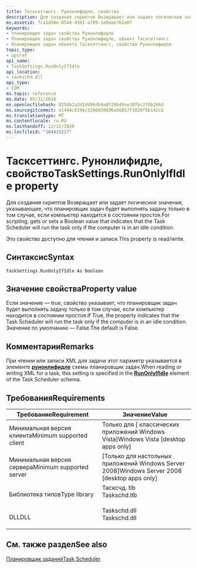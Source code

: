 ```yaml
---
title: Тасксеттингс. Рунонлифидле, свойство
description: Для создания скриптов Возвращает или задает логическое значение, указывающее, что планировщик задач будет выполнять задачу только в том случае, если компьютер находится в состоянии простоя.
ms.assetid: fca1d98e-0544-4301-a709-1e0dae762e07
keywords:
- планировщик задач свойства Рунонлифидле
- Планировщик задач свойства Рунонлифидле, объект Тасксеттингс
- Планировщик задач объекта Тасксеттингс, свойство Рунонлифидле
topic_type:
- apiref
api_name:
- TaskSettings.RunOnlyIfIdle
api_location:
- taskschd.dll
api_type:
- COM
ms.topic: reference
ms.date: 05/31/2018
ms.openlocfilehash: 8256b2a3d1dd96db9a8f29b49ce10f6c2fdb266d
ms.sourcegitcommit: a1494c819bc5200050696e66057f1020f5b142cb
ms.translationtype: MT
ms.contentlocale: ru-RU
ms.lasthandoff: 12/12/2020
ms.locfileid: "104415217"
---
```

# <a name="tasksettingsrunonlyifidle-property"></a><span data-ttu-id="de600-106">Тасксеттингс. Рунонлифидле, свойство</span><span class="sxs-lookup"><span data-stu-id="de600-106">TaskSettings.RunOnlyIfIdle property</span></span>

<span data-ttu-id="de600-107">Для создания скриптов Возвращает или задает логическое значение, указывающее, что планировщик задач будет выполнять задачу только в том случае, если компьютер находится в состоянии простоя.</span><span class="sxs-lookup"><span data-stu-id="de600-107">For scripting, gets or sets a Boolean value that indicates that the Task Scheduler will run the task only if the computer is in an idle condition.</span></span>

<span data-ttu-id="de600-108">Это свойство доступно для чтения и записи.</span><span class="sxs-lookup"><span data-stu-id="de600-108">This property is read/write.</span></span>

## <a name="syntax"></a><span data-ttu-id="de600-109">Синтаксис</span><span class="sxs-lookup"><span data-stu-id="de600-109">Syntax</span></span>


```VB
TaskSettings.RunOnlyIfIdle As Boolean
```



## <a name="property-value"></a><span data-ttu-id="de600-110">Значение свойства</span><span class="sxs-lookup"><span data-stu-id="de600-110">Property value</span></span>

<span data-ttu-id="de600-111">Если значение — true, свойство указывает, что планировщик задач будет выполнять задачу только в том случае, если компьютер находится в состоянии простоя.</span><span class="sxs-lookup"><span data-stu-id="de600-111">If True, the property indicates that the Task Scheduler will run the task only if the computer is in an idle condition.</span></span> <span data-ttu-id="de600-112">Значение по умолчанию — False.</span><span class="sxs-lookup"><span data-stu-id="de600-112">The default is False.</span></span>

## <a name="remarks"></a><span data-ttu-id="de600-113">Комментарии</span><span class="sxs-lookup"><span data-stu-id="de600-113">Remarks</span></span>

<span data-ttu-id="de600-114">При чтении или записи XML для задачи этот параметр указывается в элементе [**рунонлифидле**](taskschedulerschema-runonlyifidle-settingstype-element.md) схемы планировщик задач.</span><span class="sxs-lookup"><span data-stu-id="de600-114">When reading or writing XML for a task, this setting is specified in the [**RunOnlyIfIdle**](taskschedulerschema-runonlyifidle-settingstype-element.md) element of the Task Scheduler schema.</span></span>

## <a name="requirements"></a><span data-ttu-id="de600-115">Требования</span><span class="sxs-lookup"><span data-stu-id="de600-115">Requirements</span></span>



| <span data-ttu-id="de600-116">Требование</span><span class="sxs-lookup"><span data-stu-id="de600-116">Requirement</span></span> | <span data-ttu-id="de600-117">Значение</span><span class="sxs-lookup"><span data-stu-id="de600-117">Value</span></span> |
|-------------------------------------|-----------------------------------------------------------------------------------------|
| <span data-ttu-id="de600-118">Минимальная версия клиента</span><span class="sxs-lookup"><span data-stu-id="de600-118">Minimum supported client</span></span><br/> | <span data-ttu-id="de600-119">Только для \[ классических приложений Windows Vista\]</span><span class="sxs-lookup"><span data-stu-id="de600-119">Windows Vista \[desktop apps only\]</span></span><br/>                                          |
| <span data-ttu-id="de600-120">Минимальная версия сервера</span><span class="sxs-lookup"><span data-stu-id="de600-120">Minimum supported server</span></span><br/> | <span data-ttu-id="de600-121">\[Только для настольных приложений Windows Server 2008\]</span><span class="sxs-lookup"><span data-stu-id="de600-121">Windows Server 2008 \[desktop apps only\]</span></span><br/>                                    |
| <span data-ttu-id="de600-122">Библиотека типов</span><span class="sxs-lookup"><span data-stu-id="de600-122">Type library</span></span><br/>             | <dl> <span data-ttu-id="de600-123"><dt>Тасксчд. tlb</dt></span><span class="sxs-lookup"><span data-stu-id="de600-123"><dt>Taskschd.tlb</dt></span></span> </dl> |
| <span data-ttu-id="de600-124">DLL</span><span class="sxs-lookup"><span data-stu-id="de600-124">DLL</span></span><br/>                      | <dl> <span data-ttu-id="de600-125"><dt>Taskschd.dll</dt></span><span class="sxs-lookup"><span data-stu-id="de600-125"><dt>Taskschd.dll</dt></span></span> </dl> |



## <a name="see-also"></a><span data-ttu-id="de600-126">См. также раздел</span><span class="sxs-lookup"><span data-stu-id="de600-126">See also</span></span>

<dl> <dt>

[<span data-ttu-id="de600-127">Планировщик заданий</span><span class="sxs-lookup"><span data-stu-id="de600-127">Task Scheduler</span></span>](task-scheduler-start-page.md)
</dt> </dl>

 

 





